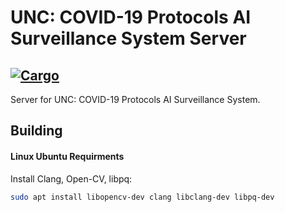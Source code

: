 # UNC: COVID-19 Protocols AI Surveillance System Server
[![Cargo](https://github.com/neilcantorne/unc-ai-surveillance-system-server/actions/workflows/rust.yml/badge.svg)](https://github.com/neilcantorne/unc-ai-surveillance-system-server/actions/workflows/rust.yml)
---
Server for UNC: COVID-19 Protocols AI Surveillance System.

## Building

#### Linux Ubuntu Requirments
Install Clang, Open-CV, libpq:
```sh
sudo apt install libopencv-dev clang libclang-dev libpq-dev
```
